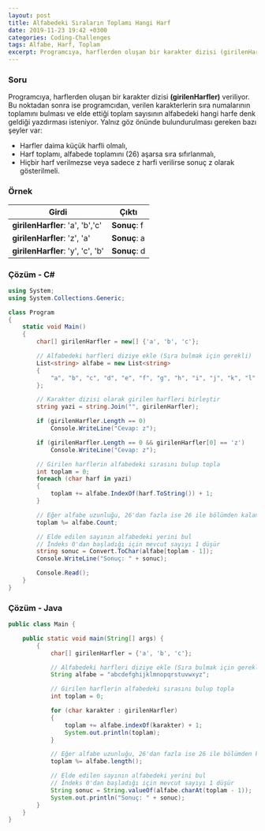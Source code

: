 ```yaml
---
layout: post
title: Alfabedeki Sıraların Toplamı Hangi Harf
date: 2019-11-23 19:42 +0300
categories: Coding-Challenges
tags: Alfabe, Harf, Toplam
excerpt: Programcıya, harflerden oluşan bir karakter dizisi (girilenHarfler) veriliyor. Bu noktadan sonra ise programcıdan, verilen karakterlerin sıra numalarının toplamını bulması ve elde ettiği toplam sayısının alfabedeki hangi harfe denk geldiği yazdırması isteniyor...
---
```

### Soru
Programcıya, harflerden oluşan bir karakter dizisi **(girilenHarfler)** veriliyor. Bu noktadan sonra ise programcıdan, verilen karakterlerin sıra numalarının toplamını bulması ve elde ettiği toplam sayısının alfabedeki hangi harfe denk geldiği yazdırması isteniyor. Yalnız göz önünde bulundurulması gereken bazı şeyler var:

* Harfler daima küçük harfli olmalı,
* Harf toplamı, alfabede toplamını (26) aşarsa sıra sıfırlanmalı,
* Hiçbir harf verilmezse veya sadece z harfi verilirse sonuç z olarak gösterilmeli.

### Örnek

| Girdi                          | Çıktı         |
|--------------------------------|---------------|
| **girilenHarfler**: 'a', 'b','c'  | **Sonuç**:  f |
| **girilenHarfler**: 'z', 'a'      | **Sonuç**:  a |
| **girilenHarfler**: 'y', 'c', 'b' | **Sonuç**:  d |

### Çözüm - C#
```csharp
using System;
using System.Collections.Generic;

class Program
{
    static void Main()
    {
        char[] girilenHarfler = new[] {'a', 'b', 'c'};

        // Alfabedeki harfleri diziye ekle (Sıra bulmak için gerekli)
        List<string> alfabe = new List<string>
        {
            "a", "b", "c", "d", "e", "f", "g", "h", "i", "j", "k", "l", "m", "n", "o", "p", "q", "r", "s", "t", "u", "v", "w", "x", "y", "z"
        };

        // Karakter dizisi olarak girilen harfleri birleştir
        string yazi = string.Join("", girilenHarfler);

        if (girilenHarfler.Length == 0)
            Console.WriteLine("Cevap: z");

        if (girilenHarfler.Length == 0 && girilenHarfler[0] == 'z')
            Console.WriteLine("Cevap: z");

        // Girilen harflerin alfabedeki sırasını bulup topla
        int toplam = 0;
        foreach (char harf in yazi)
        {
            toplam += alfabe.IndexOf(harf.ToString()) + 1;
        }

        // Eğer alfabe uzunluğu, 26'dan fazla ise 26 ile bölümden kalan sayısını bul
        toplam %= alfabe.Count;

        // Elde edilen sayının alfabedeki yerini bul
        // İndeks 0'dan başladığı için mevcut sayıyı 1 düşür
        string sonuc = Convert.ToChar(alfabe[toplam - 1]);
        Console.WriteLine("Sonuç: " + sonuc);

        Console.Read();
    }
}
```

### Çözüm - Java
```java
public class Main {

    public static void main(String[] args) {
        {
            char[] girilenHarfler = {'a', 'b', 'c'};

            // Alfabedeki harfleri diziye ekle (Sıra bulmak için gerekli)
            String alfabe = "abcdefghijklmnopqrstuvwxyz";

            // Girilen harflerin alfabedeki sırasını bulup topla
            int toplam = 0;

            for (char karakter : girilenHarfler)
            {
                toplam += alfabe.indexOf(karakter) + 1;
                System.out.println(toplam);
            }

            // Eğer alfabe uzunluğu, 26'dan fazla ise 26 ile bölümden kalan sayısını bul
            toplam %= alfabe.length();

            // Elde edilen sayının alfabedeki yerini bul
            // İndeks 0'dan başladığı için mevcut sayıyı 1 düşür
            String sonuc = String.valueOf(alfabe.charAt(toplam - 1));
            System.out.println("Sonuç: " + sonuc);
        }
    }
}
```